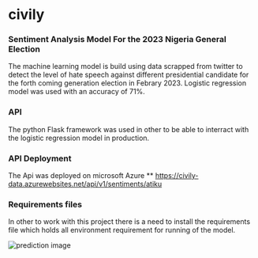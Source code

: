 # civily
### Sentiment Analysis Model For the 2023 Nigeria General Election
The machine learning model is build using data scrapped from twitter to detect the level of hate speech against different presidential candidate for the forth coming generation election in Febrary 2023.
Logistic regression model was used with an accuracy of 71%.

### API
The python Flask framework was used in other to be able to interract with the logistic regression model in production.

### API Deployment
The Api was deployed on microsoft Azure
** https://civily-data.azurewebsites.net/api/v1/sentiments/atiku

### Requirements files
In other to work with this project there is a need to install the requirements file which holds all environment requirement for running of the model.

![prediction image](https://github.com/SamAdesoba/civily/blob/cisco00-path-1/rra.png?raw=true)
